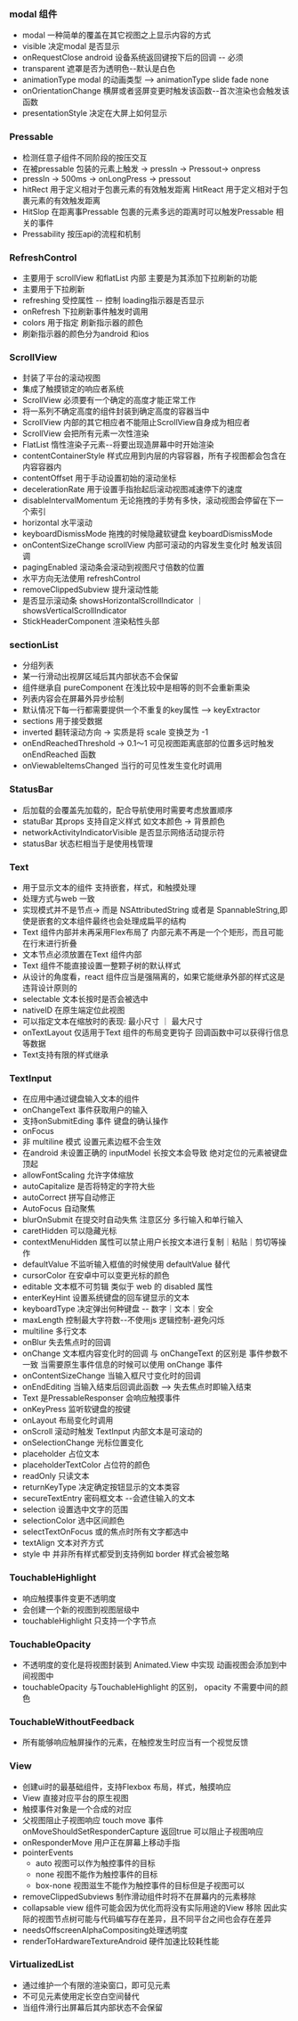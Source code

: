 ### modal 组件
 - modal 一种简单的覆盖在其它视图之上显示内容的方式
 - visible 决定modal 是否显示
 - onRequestClose android 设备系统返回键按下后的回调 -- 必须
 - transparent 遮罩是否为透明色--默认是白色
 - animationType modal 的动画类型 --> animationType  slide fade none 
 - onOrientationChange 横屏或者竖屏变更时触发该函数--首次渲染也会触发该函数
 - presentationStyle 决定在大屏上如何显示

### Pressable 
- 检测任意子组件不同阶段的按压交互
- 在被pressable 包装的元素上触发  -> pressIn -> Pressout-> onpress 
- pressIn -> 500ms -> onLongPress -> pressout 
- hitRect 用于定义相对于包裹元素的有效触发距离 HitReact 用于定义相对于包裹元素的有效触发距离
- HitSlop 在距离事Pressable 包裹的元素多远的距离时可以触发Pressable 相关的事件 
- Pressability 按压api的流程和机制

### RefreshControl
 - 主要用于 scrollView 和flatList 内部 主要是为其添加下拉刷新的功能
 - 主要用于下拉刷新
 - refreshing 受控属性 -- 控制 loading指示器是否显示
 - onRefresh 下拉刷新事件触发时调用
 - colors 用于指定 刷新指示器的颜色
 - 刷新指示器的颜色分为android 和ios

### ScrollView
 - 封装了平台的滚动视图
 - 集成了触摸锁定的响应者系统
 - ScrollView 必须要有一个确定的高度才能正常工作
 - 将一系列不确定高度的组件封装到确定高度的容器当中
 - ScrollView 内部的其它相应者不能阻止ScrollView自身成为相应者
 - ScrollView 会把所有元素一次性渲染
 - FlatList 惰性渲染子元素--将要出现造屏幕中时开始渲染
 - contentContainerStyle 样式应用到内层的内容容器，所有子视图都会包含在内容容器内
 - contentOffset 用于手动设置初始的滚动坐标
 - decelerationRate 用于设置手指抬起后滚动视图减速停下的速度
 - disableIntervalMomentum 无论拖拽的手势有多快，滚动视图会停留在下一个索引
 - horizontal 水平滚动
 - keyboardDismissMode 拖拽的时候隐藏软键盘 keyboardDismissMode
 - onContentSizeChange scrollView 内部可滚动的内容发生变化时 触发该回调
 - pagingEnabled 滚动条会滚动到视图尺寸倍数的位置
 - 水平方向无法使用 refreshControl
 - removeClippedSubview 提升滚动性能
 - 是否显示滚动条 showsHorizontalScrollIndicator ｜ showsVerticalScrollIndicator
 - StickHeaderComponent 渲染粘性头部
### sectionList 
 - 分组列表
 - 某一行滑动出视屏区域后其内部状态不会保留
 - 组件继承自 pureComponent 在浅比较中是相等的则不会重新熏染
 - 列表内容会在屏幕外异步绘制
 - 默认情况下每一行都需要提供一个不重复的key属性 --> keyExtractor
 - sections 用于接受数据
 - inverted 翻转滚动方向 -> 实质是将 scale 变换芝为 -1
 - onEndReachedThreshold -> 0.1～1 可见视图距离底部的位置多远时触发 onEndReached 函数
 - onViewableItemsChanged 当行的可见性发生变化时调用
### StatusBar
- 后加载的会覆盖先加载的，配合导航使用时需要考虑放置顺序
- statuBar 其props 支持自定义样式 如文本颜色 -> 背景颜色
- networkActivityIndicatorVisible 是否显示网络活动提示符
- statusBar 状态栏相当于是使用栈管理
### Text 
- 用于显示文本的组件 支持嵌套，样式，和触摸处理
- 处理方式与web 一致
- 实现模式并不是节点-> 而是 NSAttributedString 或者是 SpannableString,即使是嵌套的文本组件最终也会处理成扁平的结构 
- Text 组件内部并未再采用Flex布局了 内部元素不再是一个个矩形，而且可能在行末进行折叠
- 文本节点必须放置在Text 组件内部
- Text 组件不能直接设置一整颗子树的默认样式
- 从设计的角度看，react 组件应当是强隔离的，如果它能继承外部的样式这是违背设计原则的
- selectable 文本长按时是否会被选中
- nativeID 在原生端定位此视图
- 可以指定文本在缩放时的表现: 最小尺寸 ｜ 最大尺寸
- onTextLayout 仅适用于Text 组件的布局变更钩子 回调函数中可以获得行信息等数据
- Text支持有限的样式继承
### TextInput 
- 在应用中通过键盘输入文本的组件
- onChangeText 事件获取用户的输入
- 支持onSubmitEding 事件 键盘的确认操作
- onFocus
- 非 multiline 模式 设置元素边框不会生效
- 在android 未设置正确的 inputModel 长按文本会导致 绝对定位的元素被键盘顶起
- allowFontScaling 允许字体缩放
- autoCapitalize 是否将特定的字符大些
- autoCorrect 拼写自动修正
- AutoFocus 自动聚焦
- blurOnSubmit 在提交时自动失焦 注意区分 多行输入和单行输入
- caretHidden 可以隐藏光标
- contextMenuHidden 属性可以禁止用户长按文本进行复制｜粘贴｜剪切等操作
- defaultValue 不监听输入框值的时候使用 defaultValue 替代
- cursorColor 在安卓中可以变更光标的颜色
- editable 文本框不可剪辑 类似于 web 的 disabled 属性 
- enterKeyHint 设置系统键盘的回车键显示的文本
- keyboardType 决定弹出何种键盘 -- 数字｜文本｜安全
- maxLength 控制最大字符数--不使用js 逻辑控制-避免闪烁
- multiline 多行文本
- onBlur 失去焦点时的回调
- onChange 文本框内容变化时的回调  与 onChangeText 的区别是 事件参数不一致 当需要原生事件信息的时候可以使用 onChange 事件
- onContentSizeChange 当输入框尺寸变化时的回调
- onEndEditing 当输入结束后回调此函数 --> 失去焦点时即输入结束
- Text 是PressableResponser 会响应触摸事件
- onKeyPress 监听软键盘的按键
- onLayout 布局变化时调用
- onScroll 滚动时触发  TextInput 内部文本是可滚动的
- onSelectionChange 光标位置变化
- placeholder 占位文本
- placeholderTextColor 占位符的颜色
- readOnly 只读文本
- returnKeyType 决定确定按钮显示的文本类容
- secureTextEntry 密码框文本 --会遮住输入的文本
- selection 设置选中文字的范围
- selectionColor 选中区间颜色
- selectTextOnFocus 或的焦点时所有文字都选中
- textAlign 文本对齐方式
- style 中 并非所有样式都受到支持例如 border 样式会被忽略
### TouchableHighlight
- 响应触摸事件变更不透明度
- 会创建一个新的视图到视图层级中
- touchableHighlight 只支持一个字节点
### TouchableOpacity 
- 不透明度的变化是将视图封装到 Animated.View 中实现 动画视图会添加到中间视图中
- touchableOpacity 与TouchableHighlight 的区别， opacity 不需要中间的颜色
### TouchableWithoutFeedback 
- 所有能够响应触屏操作的元素，在触控发生时应当有一个视觉反馈
### View
- 创建ui时的最基础组件，支持Flexbox 布局，样式，触摸响应
- View 直接对应平台的原生视图
- 触摸事件对象是一个合成的对应
- 父视图阻止子视图响应 touch move 事件 onMoveShouldSetResponderCapture 返回true 可以阻止子视图响应
- onResponderMove 用户正在屏幕上移动手指
- pointerEvents 
  - auto 视图可以作为触控事件的目标
  - none 视图不能作为触控事件的目标
  - box-none 视图滋生不能作为触控事件的目标但是子视图可以
- removeClippedSubviews 制作滑动组件时将不在屏幕内的元素移除 
- collapsable view 组件可能会因为优化而将没有实际用途的View 移除 因此实际的视图节点树可能与代码编写存在差异，且不同平台之间也会存在差异
- needsOffscreenAlphaCompositing处理透明度
- renderToHardwareTextureAndroid 硬件加速比较耗性能
### VirtualizedList
- 通过维护一个有限的渲染窗口，即可见元素
- 不可见元素使用定长空白空间替代
- 当组件滑行出屏幕后其内部状态不会保留